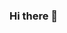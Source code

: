 ### Hi there 👋

<!--
**BrightXiaoHan/BrightXiaoHan** is a ✨ _special_ ✨ repository because its `README.md` (this file) appears on your GitHub profile.

Here are some ideas to get you started:

- 🔭 I’m currently working on Machine Translation.
